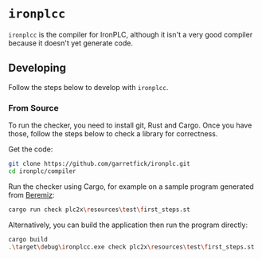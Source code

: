 # `ironplcc`

`ironplcc` is the compiler for IronPLC, although it isn't a very good compiler
because it doesn't yet generate code.

## Developing

Follow the steps below to develop with `ironplcc`.

### From Source

To run the checker, you need to install git, Rust and Cargo. Once you have
those, follow the steps below to check a library for correctness.

Get the code:

```sh
git clone https://github.com/garretfick/ironplc.git
cd ironplc/compiler
```

Run the checker using Cargo, for example on a sample program generated from
[Beremiz](https://beremiz.org/):

```sh
cargo run check plc2x\resources\test\first_steps.st
```

Alternatively, you can build the application then run the program directly:

```sh
cargo build
.\target\debug\ironplcc.exe check plc2x\resources\test\first_steps.st
```
